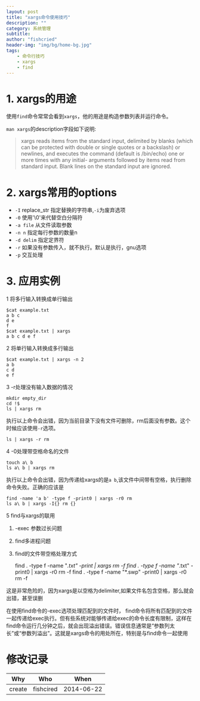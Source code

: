 ```yaml
---
layout: post
title: "xargs命令使用技巧"
description: ""
category: 系统管理
subtitle:
author: "fishcried"
header-img: "img/bg/home-bg.jpg"
tags:
    - 命令行技巧
    - xargs
    - find
---
```


# 1. xargs的用途

使用`find`命令常常会看到`xargs`，他的用途是构造参数列表并运行命令。

`man xargs`的description字段如下说明:

> xargs reads items
> from  the  standard  input, delimited by blanks (which can be protected
> with double or single quotes or a backslash) or newlines, and  executes
> the  command (default is /bin/echo) one or more times with any initial-
> arguments followed by items read from standard input.  Blank  lines  on
> the standard input are ignored.

# 2. xargs常用的options

- `-I`	     replace_str 指定替换的字符串,`-i`为废弃选项
- `-0`		 使用'\0'来代替空白分隔符
- `-a file`	 从文件读取参数
- `-n n`	 指定每行参数的数量n
- `-d delim` 指定定界符
- `-r`		 如果没有参数传入，就不执行。默认是执行，gnu选项
- `-p`		 交互处理

# 3. 应用实例

1 将多行输入转换成单行输出 

	$cat example.txt
	a b c 
	d e
	f
	$cat example.txt | xargs
	a b c d e f

2 将单行输入转换成多行输出 

	$cat example.txt | xargs -n 2
	a b
	c d
	e f

3 -r处理没有输入数据的情况

	mkdir empty_dir
	cd !$
	ls | xargs rm

执行以上命令会出错，因为当前目录下没有文件可删除，rm后面没有参数。这个时候应该使用`-r`选项。

	ls | xargs -r rm

4 -0处理带空格命名的文件

	touch a\ b
	ls a\ b | xargs rm

执行以上命令会出错，因为传递给xargs的是`a b`,该文件中间带有空格，执行删除命令失败。正确的应该是

	find -name 'a b' -type f -print0 | xargs -r0 rm
	ls a\ b | xargs -I{} rm {}

5 find与xargs的联用

1. -exec 参数过长问题
1. find多进程问题
1. find的文件带空格处理方式

	find . -type f -name "*.txt" -print | xargs  rm -f
	find . -type f -name "*.txt" -print0 | xargs -r0 rm -f
	find . -type f -name "*.swp" -print0 | xargs -r0 rm -f

这是非常危险的，因为xargs是以空格为delimiter,如果文件名包含空格，那么就会出错，甚至误删

在使用find命令的-exec选项处理匹配到的文件时， find命令将所有匹配到的文件一起传递给exec执行。但有些系统对能够传递给exec的命令长度有限制，这样在find命令运行几分钟之后，就会出现溢出错误。错误信息通常是“参数列太长”或“参数列溢出”。这就是xargs命令的用处所在，特别是与find命令一起使用

# 修改记录

|Why | Who | When |
|----|-----|------|
|create|fishcired|2014-06-22|
